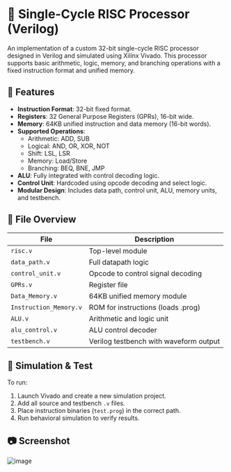 # 🧠 Single-Cycle RISC Processor (Verilog)

An implementation of a custom 32-bit single-cycle RISC processor designed in Verilog and simulated using Xilinx Vivado. This processor supports basic arithmetic, logic, memory, and branching operations with a fixed instruction format and unified memory.

## 🚀 Features

- **Instruction Format**: 32-bit fixed format.
- **Registers**: 32 General Purpose Registers (GPRs), 16-bit wide.
- **Memory**: 64KB unified instruction and data memory (16-bit words).
- **Supported Operations**:
  - Arithmetic: ADD, SUB
  - Logical: AND, OR, XOR, NOT
  - Shift: LSL, LSR
  - Memory: Load/Store
  - Branching: BEQ, BNE, JMP
- **ALU**: Fully integrated with control decoding logic.
- **Control Unit**: Hardcoded using opcode decoding and select logic.
- **Modular Design**: Includes data path, control unit, ALU, memory units, and testbench.

## 📁 File Overview

| File                 | Description                            |
|----------------------|----------------------------------------|
| `risc.v`             | Top-level module                       |
| `data_path.v`        | Full datapath logic                    |
| `control_unit.v`     | Opcode to control signal decoding      |
| `GPRs.v`             | Register file                          |
| `Data_Memory.v`      | 64KB unified memory module             |
| `Instruction_Memory.v` | ROM for instructions (loads .prog)  |
| `ALU.v`              | Arithmetic and logic unit              |
| `alu_control.v`      | ALU control decoder                    |
| `testbench.v`        | Verilog testbench with waveform output|

## 🧪 Simulation & Test

To run:
1. Launch Vivado and create a new simulation project.
2. Add all source and testbench `.v` files.
3. Place instruction binaries (`test.prog`) in the correct path.
4. Run behavioral simulation to verify results.

## 📷 Screenshot

![image](https://github.com/user-attachments/assets/ebf3668e-1774-4c1b-a4af-893c35719f9f)



